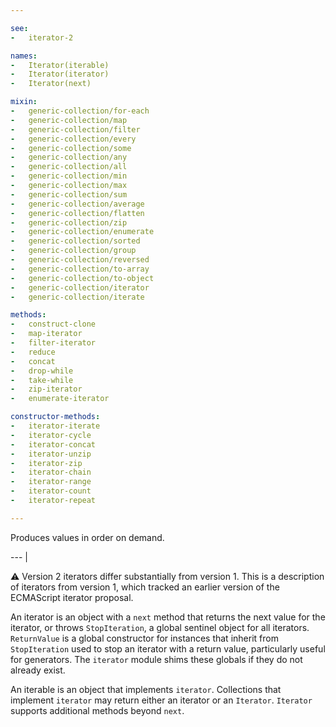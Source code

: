 ```yaml
---

see:
-   iterator-2

names:
-   Iterator(iterable)
-   Iterator(iterator)
-   Iterator(next)

mixin:
-   generic-collection/for-each
-   generic-collection/map
-   generic-collection/filter
-   generic-collection/every
-   generic-collection/some
-   generic-collection/any
-   generic-collection/all
-   generic-collection/min
-   generic-collection/max
-   generic-collection/sum
-   generic-collection/average
-   generic-collection/flatten
-   generic-collection/zip
-   generic-collection/enumerate
-   generic-collection/sorted
-   generic-collection/group
-   generic-collection/reversed
-   generic-collection/to-array
-   generic-collection/to-object
-   generic-collection/iterator
-   generic-collection/iterate

methods:
-   construct-clone
-   map-iterator
-   filter-iterator
-   reduce
-   concat
-   drop-while
-   take-while
-   zip-iterator
-   enumerate-iterator

constructor-methods:
-   iterator-iterate
-   iterator-cycle
-   iterator-concat
-   iterator-unzip
-   iterator-zip
-   iterator-chain
-   iterator-range
-   iterator-count
-   iterator-repeat

---
```


Produces values in order on demand.

--- |

:warning: Version 2 iterators differ substantially from version 1.
This is a description of iterators from version 1, which tracked an earlier
version of the ECMAScript iterator proposal.

An iterator is an object with a `next` method that returns the next value for
the iterator, or throws `StopIteration`, a global sentinel object for all
iterators.
`ReturnValue` is a global constructor for instances that inherit from
`StopIteration` used to stop an iterator with a return value, particularly
useful for generators.
The `iterator` module shims these globals if they do not already exist.

An iterable is an object that implements `iterator`.
Collections that implement `iterator` may return either an iterator or an
`Iterator`.
`Iterator` supports additional methods beyond `next`.


